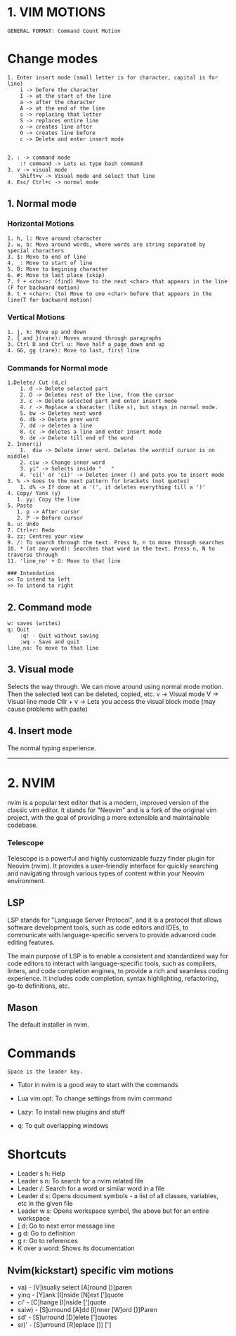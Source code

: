 # 1. VIM MOTIONS

`GENERAL FORMAT: Command Count Motion`

# Change modes
    1. Enter insert mode (small letter is for character, capital is for line)
        i -> before the character
        I -> at the start of the line
        a -> after the character
        A -> at the end of the line
        s -> replacing that letter
        S -> replaces entire line
        o -> creates line after
        O -> creates line before
        c -> Delete and enter insert mode


    2. : -> command mode
        :! command -> Lets us type bash command
    3. v -> visual mode
        Shift+v -> Visual mode and select that line
    4. Esc/ Ctrl+c -> normal mode

## 1. Normal mode

### Horizontal Motions
    1. h, l: Move around character
    2. w, b: Move around words, where words are string separated by special characters
    3. $: Move to end of line
    4. _: Move to start of line
    5. 0: Move to begining character
    6. #: Move to last place (skip)
    7. f + <char>: (find) Move to the next <char> that appears in the line (F for backward motion)
    8. t + <char>: (to) Move to one <char> before that appears in the line(T for backward motion)

### Vertical Motions
    1. j, k: Move up and down
    2. { and }(rare): Moves around through paragraphs
    3. Ctrl D and Ctrl u: Move half a page down and up
    4. GG, gg (rare): Move to last, first line

### Commands for Normal mode
    1.Delete/ Cut (d,c)
        1. d -> Delete selected part
        2. D -> Deletes rest of the line, from the cursor
        3. c -> Delete selected part and enter insert mode
        4. r -> Replace a character (like s), but stays in normal mode.
        5. bw -> Deletes next word
        6. db -> Delete prev word
        7. dd -> deletes a line
        8. cc -> deletes a line and enter insert mode
        9. de -> Delete till end of the word
    2. Inner(i)
        1.  diw -> Delete inner word. Deletes the word(if cursor is on middle)
        2. ciw -> Change inner word
        3. yi" -> Selects inside "   "
        4. 'ci(' or 'ci)' -> Deletes inner () and puts you to insert mode
    3. % -> Goes to the next pattern for brackets (not quotes)
        1. d% -> If done at a '(', it deletes everything till a ')'
    4. Copy/ Yank (y)
       1. yy: Copy the line
    5. Paste
       1. p -> After cursor
       2. P -> Before cursor
    6. u: Undo
    7. Ctrl+r: Redo
    8. zz: Centres your view
    9. /: To search through the text. Press N, n to move through searches
    10. * (at any word): Searches that word in the text. Press n, N to traverse through
    11. 'line_no' + G: Move to that line

    ### Intendation
    << To intend to left
    >> To intend to right

## 2. Command mode
    w: saves (writes)
    q: Quit
        :q! - Quit without saving
        :wq - Save and quit
    line_no: To move to that line

## 3. Visual mode
Selects the way through. We can move around using normal mode motion. Then the selected text can be deleted, copied, etc.
    v -> Visual mode
    V -> Visual line mode
    Ctlr + v -> Lets you access the visual block mode (may cause problems with paste)

## 4. Insert mode
The normal typing experience.

---
# 2. NVIM
nvim is a popular text editor that is a modern, improved version of the classic vim editor. It stands for "Neovim" and is a fork of the original vim project, with the goal of providing a more extensible and maintainable codebase.

### Telescope
Telescope is a powerful and highly customizable fuzzy finder plugin for Neovim (nvim). It provides a user-friendly interface for quickly searching and navigating through various types of content within your Neovim environment.

## LSP
LSP stands for "Language Server Protocol", and it is a protocol that allows software development tools, such as code editors and IDEs, to communicate with language-specific servers to provide advanced code editing features.

The main purpose of LSP is to enable a consistent and standardized way for code editors to interact with language-specific tools, such as compilers, linters, and code completion engines, to provide a rich and seamless coding experience. It includes code completion, syntax highlighting, refactoring, go-to definitions, etc.

## Mason
The default installer in nvim.


# Commands

`Space is the leader key.   `
- Tutor in nvim is a good way to start with the commands

- Lua vim.opt: To change settings from nvim command
- Lazy: To install new plugins and stuff
- q: To quit overlapping windows


# Shortcuts
- Leader s h: Help
- Leader s n: To search for a nvim related file
- Leader /: Search for a word or similar word in a file
- Leader d s: Opens document symbols - a list of all classes, variables, etc in the given file
- Leader w s: Opens workspace symbol, the above but for an entire workspace
- [ d: Go to next error message line
- g d: Go to definition
- g r: Go to references
- K over a word: Shows its documentation

## Nvim(kickstart) specific vim motions 
- va)  - [V]isually select [A]round [)]paren
- yinq - [Y]ank [I]nside [N]ext [']quote
- ci'  - [C]hange [I]nside [']quote
- saiw) - [S]urround [A]dd [I]nner [W]ord [)]Paren
- sd'   - [S]urround [D]elete [']quotes
- sr)'  - [S]urround [R]eplace [)] [']